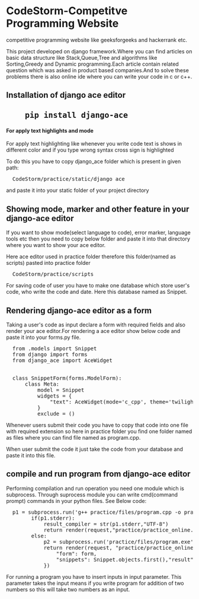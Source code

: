 # CodeStorm-Competitve Programming Website
competitive programming website like geeksforgeeks and hackerrank etc.

This project developed on django framework.Where you can find articles on basic data structure like Stack,Queue,Tree and algorithms like Sorting,Greedy and Dynamic programming.Each
article contain related question which was asked in product based companies.And to solve these problems there is also online ide where you can write your code in c or c++.

<h2>Installation of django ace editor<h2>
<pre>
    pip install django-ace
</pre>

<h4>For apply text highlights and mode</h4>
For apply text highlighting like whenever you write code text is shows in different color and if you type wrong syntax cross sign is highlighted

To do this you have to copy django_ace folder which is present in given path:

<pre>
  CodeStorm/practice/static/django_ace
</pre>

and paste it into your static folder of your project directory

<h2>
 Showing mode, marker and other feature in your django-ace editor
</h2>

If you want to show mode(select language to code), error marker, language tools etc then you need to copy below folder and paste it into that directory where you want to show your ace editor.

Here ace editor used in practice folder therefore this folder(named as scripts) pasted into practice folder

<pre>
  CodeStorm/practice/scripts
</pre>

For saving code of user you have to make one database which store user's code, who write the code and date. Here this database named as Snippet.

<h2>
  Rendering django-ace editor as a form
</h2>

Taking a user's code as input declare a form with required fields and also render your ace editor.For rendering a ace editor show below code and paste it into your forms.py file.

<pre>
  from .models import Snippet
  from django import forms
  from django_ace import AceWidget


  class SnippetForm(forms.ModelForm):
      class Meta:
          model = Snippet
          widgets = {
              "text": AceWidget(mode='c_cpp', theme='twilight',wordwrap=False, width='100%', height='400px',fontsize="20px", toolbar=True, showprintmargin=True),
          }
          exclude = ()
</pre>  

Whenever users submit their code you have to copy that code into one file with required extension so here in practice folder you find one folder named as files where you can find file named as program.cpp.

When user submit the code it just take the code from your database and paste it into this file.

<h2>
 compile and run program from django-ace editor
</h2>

Performing compilation and run operation you need one module which is subprocess. Through suprocess module you can write cmd(command prompt) commands in your python files. See Below code:

<pre>
  p1 = subprocess.run('g++ practice/files/program.cpp -o practice/files/program.exe',capture_output=True,text=True,shell = False)
        if(p1.stderr):
            result_compiler = str(p1.stderr,"UTF-8")
            return render(request,"practice/practice_online.html",{"form":form,"result":result_compiler})
        else:
            p2 = subprocess.run('practice/files/program.exe',input=input_data,capture_output=True,shell=False)
            return render(request, "practice/practice_online.html", {
                "form": form,
                "snippets": Snippet.objects.first(),"result":p2.stdout.decode("UTF-8")
            })
</pre>   

For running a program you have to insert inputs in input parameter. This parameter takes the input means if you write program for addition of two numbers so this will take two numbers as an input.
